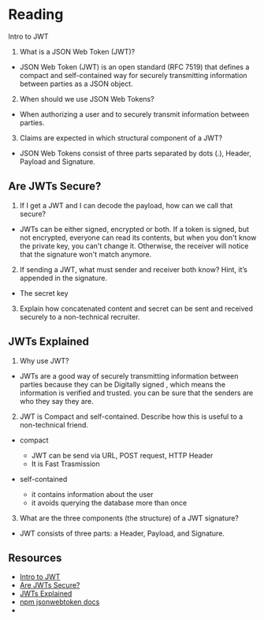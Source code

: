 # Reading

Intro to JWT

1. What is a JSON Web Token (JWT)?

- JSON Web Token (JWT) is an open standard (RFC 7519) that defines a compact and self-contained way for securely transmitting information between parties as a JSON object.

2. When should we use JSON Web Tokens?

- When authorizing a user and to securely transmit information between parties.

3. Claims are expected in which structural component of a JWT?

- JSON Web Tokens consist of three parts separated by dots (.), Header, Payload and Signature.

## Are JWTs Secure?

1. If I get a JWT and I can decode the payload, how can we call that secure?

- JWTs can be either signed, encrypted or both. If a token is signed, but not encrypted, everyone can read its contents, but when you don't know the private key, you can't change it. Otherwise, the receiver will notice that the signature won't match anymore.

2. If sending a JWT, what must sender and receiver both know? Hint, it’s appended in the signature.

- The secret key

3. Explain how concatenated content and secret can be sent and received securely to a non-technical recruiter.

## JWTs Explained

1. Why use JWT?

- JWTs are a good way of securely transmitting information between parties because they can be Digitally signed , which means the information is verified and trusted. you can be sure that the senders are who they say they are.

2. JWT is Compact and self-contained. Describe how this is useful to a non-technical friend.

- compact
  - JWT can be send via URL, POST request, HTTP Header
  - It is Fast Trasmission

- self-contained
  - it contains information about the user
  - it avoids querying the database more than once

3. What are the three components (the structure) of a JWT signature?

- JWT consists of three parts: a Header, Payload, and Signature.


## Resources

- [Intro to JWT](https://jwt.io/introduction/)
- [Are JWTs Secure?](https://stackoverflow.com/questions/27301557/if-you-can-decode-jwt-how-are-they-secure)
- [JWTs Explained](https://www.youtube.com/watch?v=926mknSW9Lo)
- [npm jsonwebtoken docs](https://www.npmjs.com/package/jsonwebtoken)
- [](https://www.youtube.com/watch?v=7Q17ubqLfaM)
